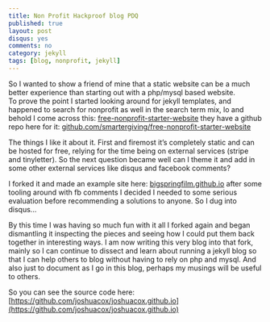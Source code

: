 ```yaml
---
title: Non Profit Hackproof blog PDQ
published: true
layout: post
disqus: yes
comments: no
category: jekyll
tags: [blog, nonprofit, jekyll]
---
```


So I wanted to show a friend of mine that a static website can be a much better experience than starting out with a php/mysql based website.  
To prove the point I started looking around for jekyll templates, and happened to search for nonprofit as well in the search term mix, lo and behold I come across this:
[free-nonprofit-starter-website](http://smartergiving.org/free-nonprofit-starter-website/)
they have a github repo here for it: [github.com/smartergiving/free-nonprofit-starter-website](https://github.com/smartergiving/free-nonprofit-starter-website)

The things I like it about it.  First and firemost it’s completely static and can be hosted for free, relying for the time being on external services (stripe and tinyletter).  So the next question became well can I theme it and add in some other external services like disqus and facebook comments?

I forked it and made an example site here: [bigspringfilm.github.io](http://bigspringfilm.github.io/) after some tooling around with fb comments I decided I needed to some serious evaluation before recommending a solutions to anyone.  So I dug into disqus...

By this time I was having so much fun with it all I forked again and began dismantling it inspecting the pieces and seeing how I could put them back together in interesting ways. I am now writing this very blog into that fork, mainly so I can continue to dissect and learn about running a jekyll blog so that I can help others to blog without having to rely on php and mysql.  And also just to document as I go in this blog, perhaps my musings will be useful to others.

So you can see the source code here: [https://github.com/joshuacox/joshuacox.github.io](https://github.com/joshuacox/joshuacox.github.io)
